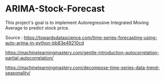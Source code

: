 # ARIMA-Stock-Forecast

This project's goal is to implement Autoregressive Integrated Moving Average to predict stock price.


Source : 
https://towardsdatascience.com/time-series-forecasting-using-auto-arima-in-python-bb83e49210cd

https://machinelearningmastery.com/gentle-introduction-autocorrelation-partial-autocorrelation/

https://machinelearningmastery.com/decompose-time-series-data-trend-seasonality/
